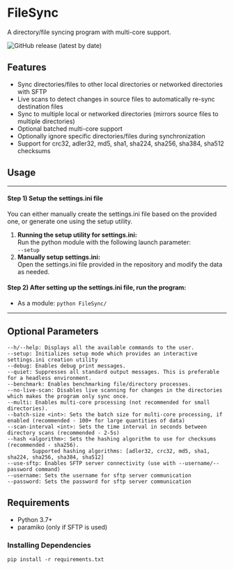 # FileSync
A directory/file syncing program with multi-core support.

![GitHub release (latest by date)](https://img.shields.io/github/v/release/DuckBoss/FileSync)

## Features
- Sync directories/files to other local directories or networked directories with SFTP
- Live scans to detect changes in source files to automatically re-sync destination files
- Sync to multiple local or networked directories (mirrors source files to multiple directories)
- Optional batched multi-core support
- Optionally ignore specific directories/files during synchronization
- Support for crc32, adler32, md5, sha1, sha224, sha256, sha384, sha512 checksums

## Usage
---
#### Step 1) Setup the settings.ini file
You can either manually create the settings.ini file based on the provided one, or generate one using the setup utility.<br>
1. **Running the setup utility for settings.ini:**<br>
Run the python module with the following launch parameter:  
`--setup`
2. **Manually setup settings.ini:**<br>
Open the settings.ini file provided in the repository and modify the data as needed.

#### Step 2) After setting up the settings.ini file, run the program:
- As a module: 
`python FileSync/`
---

## Optional Parameters
```
--h/--help: Displays all the available commands to the user.
--setup: Initializes setup mode which provides an interactive settings.ini creation utility
--debug: Enables debug print messages.
--quiet: Suppresses all standard output messages. This is preferable for a headless environment.
--benchmark: Enables benchmarking file/directory processes.
--no-live-scan: Disables live scanning for changes in the directories which makes the program only sync once.
--multi: Enables multi-core processing (not recommended for small directories).
--batch-size <int>: Sets the batch size for multi-core processing, if enabled (recommended - 100+ for large quantities of data)
--scan-interval <int>: Sets the time interval in seconds between directory scans (recommended - 2-5s)
--hash <algorithm>: Sets the hashing algorithm to use for checksums (recommended - sha256).
        Supported hashing algorithms: [adler32, crc32, md5, sha1, sha224, sha256, sha384, sha512]
--use-sftp: Enables SFTP server connectivity (use with --username/--password command)
--username: Sets the username for sftp server communication
--password: Sets the password for sftp server communication
```

## Requirements
- Python 3.7+
- paramiko (only if SFTP is used)

### Installing Dependencies
```
pip install -r requirements.txt
```
